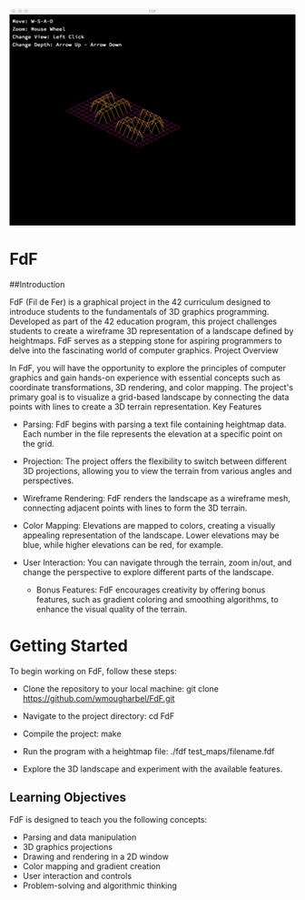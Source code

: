 ![](screenshot_fdf.png)

# FdF
##Introduction

FdF (Fil de Fer) is a graphical project in the 42 curriculum designed to introduce students to the fundamentals of 3D graphics programming. Developed as part of the 42 education program, this project challenges students to create a wireframe 3D representation of a landscape defined by heightmaps. FdF serves as a stepping stone for aspiring programmers to delve into the fascinating world of computer graphics.
Project Overview

In FdF, you will have the opportunity to explore the principles of computer graphics and gain hands-on experience with essential concepts such as coordinate transformations, 3D rendering, and color mapping. The project's primary goal is to visualize a grid-based landscape by connecting the data points with lines to create a 3D terrain representation.
Key Features

- Parsing: FdF begins with parsing a text file containing heightmap data. Each number in the file represents the elevation at a specific point on the grid.

- Projection: The project offers the flexibility to switch between different 3D projections, allowing you to view the terrain from various angles and perspectives.

- Wireframe Rendering: FdF renders the landscape as a wireframe mesh, connecting adjacent points with lines to form the 3D terrain.

- Color Mapping: Elevations are mapped to colors, creating a visually appealing representation of the landscape. Lower elevations may be blue, while higher elevations can be red, for example.

- User Interaction: You can navigate through the terrain, zoom in/out, and change the perspective to explore different parts of the landscape.

  - Bonus Features: FdF encourages creativity by offering bonus features, such as gradient coloring and smoothing algorithms, to enhance the visual quality of the terrain.

# Getting Started

To begin working on FdF, follow these steps:

- Clone the repository to your local machine: git clone https://github.com/wmougharbel/FdF.git

- Navigate to the project directory: cd FdF

- Compile the project: make

- Run the program with a heightmap file: ./fdf test_maps/filename.fdf

- Explore the 3D landscape and experiment with the available features.

## Learning Objectives

FdF is designed to teach you the following concepts:

- Parsing and data manipulation
- 3D graphics projections
- Drawing and rendering in a 2D window
- Color mapping and gradient creation
- User interaction and controls
- Problem-solving and algorithmic thinking


